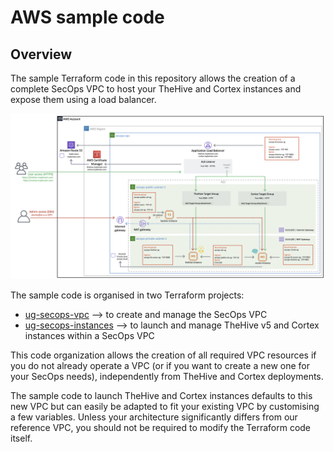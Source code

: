 # AWS sample code

## Overview

The sample Terraform code in this repository allows the creation of a complete SecOps VPC to host your TheHive and Cortex instances and expose them using a load balancer.

![SecOps VPC overview](./assets/ALB.png)

The sample code is organised in two Terraform projects:

* [ug-secops-vpc](./ug-secops-vpc/README.md) --> to create and manage the SecOps VPC
* [ug-secops-instances](./ug-secops-instances/README.md) --> to launch and manage TheHive v5 and Cortex instances within a SecOps VPC

This code organization allows the creation of all required VPC resources if you do not already operate a VPC (or if you want to create a new one for your SecOps needs), independently from TheHive and Cortex deployments.

The sample code to launch TheHive and Cortex instances defaults to this new VPC but can easily be adapted to fit your existing VPC by customising a few variables. Unless your architecture significantly differs from our reference VPC, you should not be required to modify the Terraform code itself.
